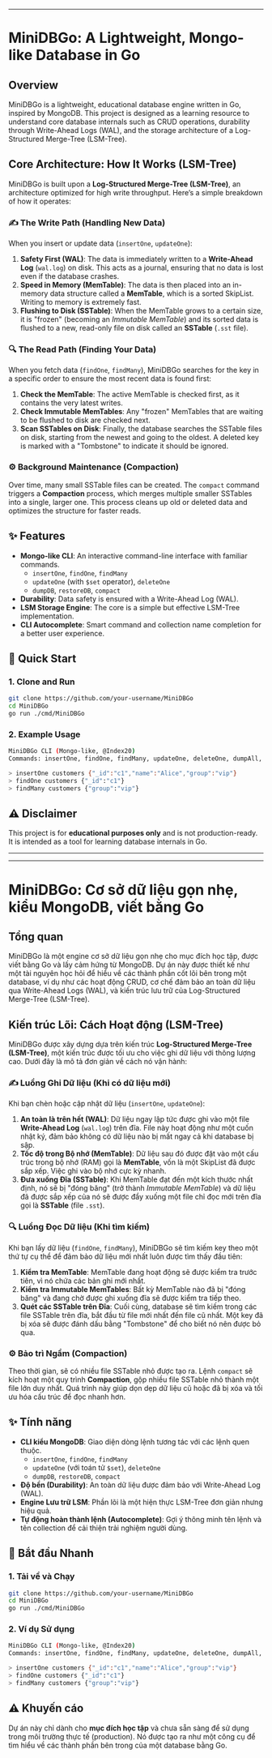 
-----

# MiniDBGo: A Lightweight, Mongo-like Database in Go

## Overview

MiniDBGo is a lightweight, educational database engine written in Go, inspired by MongoDB. This project is designed as a learning resource to understand core database internals such as CRUD operations, durability through Write-Ahead Logs (WAL), and the storage architecture of a Log-Structured Merge-Tree (LSM-Tree).

## Core Architecture: How It Works (LSM-Tree)

MiniDBGo is built upon a **Log-Structured Merge-Tree (LSM-Tree)**, an architecture optimized for high write throughput. Here’s a simple breakdown of how it operates:

### ✍️ The Write Path (Handling New Data)

When you insert or update data (`insertOne`, `updateOne`):

1.  **Safety First (WAL)**: The data is immediately written to a **Write-Ahead Log** (`wal.log`) on disk. This acts as a journal, ensuring that no data is lost even if the database crashes.
2.  **Speed in Memory (MemTable)**: The data is then placed into an in-memory data structure called a **MemTable**, which is a sorted SkipList. Writing to memory is extremely fast.
3.  **Flushing to Disk (SSTable)**: When the MemTable grows to a certain size, it is "frozen" (becoming an *Immutable MemTable*) and its sorted data is flushed to a new, read-only file on disk called an **SSTable** (`.sst` file).

### 🔍 The Read Path (Finding Your Data)

When you fetch data (`findOne`, `findMany`), MiniDBGo searches for the key in a specific order to ensure the most recent data is found first:

1.  **Check the MemTable**: The active MemTable is checked first, as it contains the very latest writes.
2.  **Check Immutable MemTables**: Any "frozen" MemTables that are waiting to be flushed to disk are checked next.
3.  **Scan SSTables on Disk**: Finally, the database searches the SSTable files on disk, starting from the newest and going to the oldest. A deleted key is marked with a "Tombstone" to indicate it should be ignored.

### ⚙️ Background Maintenance (Compaction)

Over time, many small SSTable files can be created. The `compact` command triggers a **Compaction** process, which merges multiple smaller SSTables into a single, larger one. This process cleans up old or deleted data and optimizes the structure for faster reads.

## ✨ Features

  * **Mongo-like CLI**: An interactive command-line interface with familiar commands.
      * `insertOne`, `findOne`, `findMany`
      * `updateOne` (with `$set` operator), `deleteOne`
      * `dumpDB`, `restoreDB`, `compact`
  * **Durability**: Data safety is ensured with a Write-Ahead Log (WAL).
  * **LSM Storage Engine**: The core is a simple but effective LSM-Tree implementation.
  * **CLI Autocomplete**: Smart command and collection name completion for a better user experience.

## 🚀 Quick Start

### 1\. Clone and Run

```bash
git clone https://github.com/your-username/MiniDBGo
cd MiniDBGo
go run ./cmd/MiniDBGo
```

### 2\. Example Usage

```bash
MiniDBGo CLI (Mongo-like, @Index20)
Commands: insertOne, findOne, findMany, updateOne, deleteOne, dumpAll, dumpDB, restoreDB, compact, exit

> insertOne customers {"_id":"c1","name":"Alice","group":"vip"}
> findOne customers {"_id":"c1"}
> findMany customers {"group":"vip"}
```

## ⚠️ Disclaimer

This project is for **educational purposes only** and is not production-ready. It is intended as a tool for learning database internals in Go.

-----

-----

# MiniDBGo: Cơ sở dữ liệu gọn nhẹ, kiểu MongoDB, viết bằng Go

## Tổng quan

MiniDBGo là một engine cơ sở dữ liệu gọn nhẹ cho mục đích học tập, được viết bằng Go và lấy cảm hứng từ MongoDB. Dự án này được thiết kế như một tài nguyên học hỏi để hiểu về các thành phần cốt lõi bên trong một database, ví dụ như các hoạt động CRUD, cơ chế đảm bảo an toàn dữ liệu qua Write-Ahead Logs (WAL), và kiến trúc lưu trữ của Log-Structured Merge-Tree (LSM-Tree).

## Kiến trúc Lõi: Cách Hoạt động (LSM-Tree)

MiniDBGo được xây dựng dựa trên kiến trúc **Log-Structured Merge-Tree (LSM-Tree)**, một kiến trúc được tối ưu cho việc ghi dữ liệu với thông lượng cao. Dưới đây là mô tả đơn giản về cách nó vận hành:

### ✍️ Luồng Ghi Dữ liệu (Khi có dữ liệu mới)

Khi bạn chèn hoặc cập nhật dữ liệu (`insertOne`, `updateOne`):

1.  **An toàn là trên hết (WAL)**: Dữ liệu ngay lập tức được ghi vào một file **Write-Ahead Log** (`wal.log`) trên đĩa. File này hoạt động như một cuốn nhật ký, đảm bảo không có dữ liệu nào bị mất ngay cả khi database bị sập.
2.  **Tốc độ trong Bộ nhớ (MemTable)**: Dữ liệu sau đó được đặt vào một cấu trúc trong bộ nhớ (RAM) gọi là **MemTable**, vốn là một SkipList đã được sắp xếp. Việc ghi vào bộ nhớ cực kỳ nhanh.
3.  **Đưa xuống Đĩa (SSTable)**: Khi MemTable đạt đến một kích thước nhất định, nó sẽ bị "đóng băng" (trở thành *Immutable MemTable*) và dữ liệu đã được sắp xếp của nó sẽ được đẩy xuống một file chỉ đọc mới trên đĩa gọi là **SSTable** (file `.sst`).

### 🔍 Luồng Đọc Dữ liệu (Khi tìm kiếm)

Khi bạn lấy dữ liệu (`findOne`, `findMany`), MiniDBGo sẽ tìm kiếm key theo một thứ tự cụ thể để đảm bảo dữ liệu mới nhất luôn được tìm thấy đầu tiên:

1.  **Kiểm tra MemTable**: MemTable đang hoạt động sẽ được kiểm tra trước tiên, vì nó chứa các bản ghi mới nhất.
2.  **Kiểm tra Immutable MemTables**: Bất kỳ MemTable nào đã bị "đóng băng" và đang chờ được ghi xuống đĩa sẽ được kiểm tra tiếp theo.
3.  **Quét các SSTable trên Đĩa**: Cuối cùng, database sẽ tìm kiếm trong các file SSTable trên đĩa, bắt đầu từ file mới nhất đến file cũ nhất. Một key đã bị xóa sẽ được đánh dấu bằng "Tombstone" để cho biết nó nên được bỏ qua.

### ⚙️ Bảo trì Ngầm (Compaction)

Theo thời gian, sẽ có nhiều file SSTable nhỏ được tạo ra. Lệnh `compact` sẽ kích hoạt một quy trình **Compaction**, gộp nhiều file SSTable nhỏ thành một file lớn duy nhất. Quá trình này giúp dọn dẹp dữ liệu cũ hoặc đã bị xóa và tối ưu hóa cấu trúc để đọc nhanh hơn.

## ✨ Tính năng

  * **CLI kiểu MongoDB**: Giao diện dòng lệnh tương tác với các lệnh quen thuộc.
      * `insertOne`, `findOne`, `findMany`
      * `updateOne` (với toán tử `$set`), `deleteOne`
      * `dumpDB`, `restoreDB`, `compact`
  * **Độ bền (Durability)**: An toàn dữ liệu được đảm bảo với Write-Ahead Log (WAL).
  * **Engine Lưu trữ LSM**: Phần lõi là một hiện thực LSM-Tree đơn giản nhưng hiệu quả.
  * **Tự động hoàn thành lệnh (Autocomplete)**: Gợi ý thông minh tên lệnh và tên collection để cải thiện trải nghiệm người dùng.

## 🚀 Bắt đầu Nhanh

### 1\. Tải về và Chạy

```bash
git clone https://github.com/your-username/MiniDBGo
cd MiniDBGo
go run ./cmd/MiniDBGo
```

### 2\. Ví dụ Sử dụng

```bash
MiniDBGo CLI (Mongo-like, @Index20)
Commands: insertOne, findOne, findMany, updateOne, deleteOne, dumpAll, dumpDB, restoreDB, compact, exit

> insertOne customers {"_id":"c1","name":"Alice","group":"vip"}
> findOne customers {"_id":"c1"}
> findMany customers {"group":"vip"}
```

## ⚠️ Khuyến cáo

Dự án này chỉ dành cho **mục đích học tập** và chưa sẵn sàng để sử dụng trong môi trường thực tế (production). Nó được tạo ra như một công cụ để tìm hiểu về các thành phần bên trong của một database bằng Go.